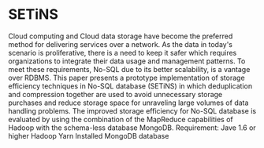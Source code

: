 # SETiNS
Cloud computing and Cloud data storage have become the preferred method for delivering services over a network. As the data in today's scenario is proliferative, there is a need to keep it safer which requires organizations to integrate their data usage and management patterns. To meet these requirements, No-SQL due to its better scalability, is a vantage over RDBMS. This paper presents a prototype implementation of storage efficiency techniques in No-SQL database (SETiNS) in which deduplication and compression together are used to avoid unnecessary storage purchases and reduce storage space for unraveling large volumes of data handling problems. The improved storage efficiency for No-SQL database is evaluated by using the combination of the MapReduce capabilities of Hadoop with the schema-less database MongoDB.
Requirement:
Jave 1.6 or higher
Hadoop Yarn Installed
MongoDB database
